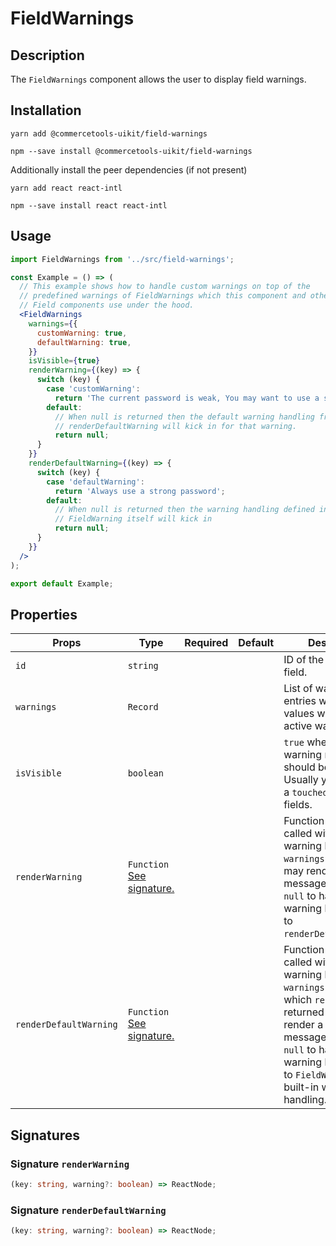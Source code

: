 <!-- THIS IS AN AUTOGENERATED FILE. DO NOT EDIT THIS FILE DIRECTLY. -->
<!-- This file is created by the `yarn generate-readme` script. -->

# FieldWarnings

## Description

The `FieldWarnings` component allows the user to display field warnings.

## Installation

```
yarn add @commercetools-uikit/field-warnings
```

```
npm --save install @commercetools-uikit/field-warnings
```

Additionally install the peer dependencies (if not present)

```
yarn add react react-intl
```

```
npm --save install react react-intl
```

## Usage

```jsx
import FieldWarnings from '../src/field-warnings';

const Example = () => (
  // This example shows how to handle custom warnings on top of the
  // predefined warnings of FieldWarnings which this component and other
  // Field components use under the hood.
  <FieldWarnings
    warnings={{
      customWarning: true,
      defaultWarning: true,
    }}
    isVisible={true}
    renderWarning={(key) => {
      switch (key) {
        case 'customWarning':
          return 'The current password is weak, You may want to use a stronger password';
        default:
          // When null is returned then the default warning handling from
          // renderDefaultWarning will kick in for that warning.
          return null;
      }
    }}
    renderDefaultWarning={(key) => {
      switch (key) {
        case 'defaultWarning':
          return 'Always use a strong password';
        default:
          // When null is returned then the warning handling defined in
          // FieldWarning itself will kick in
          return null;
      }
    }}
  />
);

export default Example;
```

## Properties

| Props                  | Type                                                             | Required | Default | Description                                                                                                                                                                                                                                                |
| ---------------------- | ---------------------------------------------------------------- | :------: | ------- | ---------------------------------------------------------------------------------------------------------------------------------------------------------------------------------------------------------------------------------------------------------- |
| `id`                   | `string`                                                         |          |         | ID of the warning field.                                                                                                                                                                                                                                   |
| `warnings`             | `Record`                                                         |          |         | List of warnings. Only entries with truthy values will count as active warnings.                                                                                                                                                                           |
| `isVisible`            | `boolean`                                                        |          |         | `true` when the warning messages should be rendered. Usually you'd pass in a `touched` state of fields.                                                                                                                                                    |
| `renderWarning`        | `Function`<br/>[See signature.](#signature-renderwarning)        |          |         | Function which gets called with each warning key (from the `warnings` prop) and may render a warning message or return `null` to hand the warning handling off to `renderDefaultWarning`.                                                                  |
| `renderDefaultWarning` | `Function`<br/>[See signature.](#signature-renderdefaultwarning) |          |         | Function which gets called with each warning key (from the `warnings` prop) for which `renderWarning` returned `null`.&#xA;It may render a warning message or return `null` to hand the warning handling off to `FieldWarning`s built-in warning handling. |

## Signatures

### Signature `renderWarning`

```ts
(key: string, warning?: boolean) => ReactNode;
```

### Signature `renderDefaultWarning`

```ts
(key: string, warning?: boolean) => ReactNode;
```
